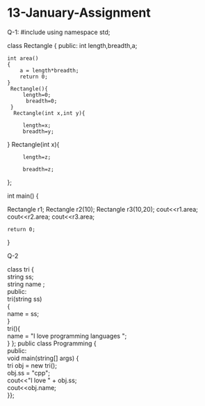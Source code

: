 # 13-January-Assignment


Q-1:
#include <iostream>
using namespace std;

class Rectangle
{
    public:
    int length,breadth,a;
    
    int area()
    {
        a = length*breadth;
        return 0;
    }
     Rectangle(){
         length=0;
          breadth=0;
     }
      Rectangle(int x,int y){

         length=x;
         breadth=y;
}
    Rectangle(int x){



         length=z;

         breadth=z;
};

int main() {
   
   Rectangle r1;
   Rectangle r2(10);
   Rectangle r3(10,20);
   cout<<r1.area;
   cout<<r2.area;
   cout<<r3.area;
   
    return 0;
}

Q-2

class tri
{    
   string ss;    
   string name ;    
        public:     
  tri(string ss)    
{        
name = ss;    
}    
tri(){        
name = "I love programming languages ";   
 }        };
public class Programming 
{        
public:        
void main(string[] args) 
{        
tri obj = new tri();        
obj.ss = "cpp";        
cout<<"I love " + obj.ss;  
cout<<obj.name;    
}};





